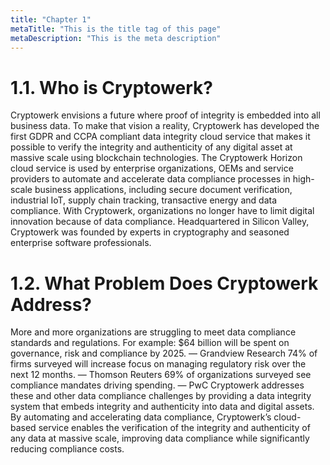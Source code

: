 ```yaml
---
title: "Chapter 1"
metaTitle: "This is the title tag of this page"
metaDescription: "This is the meta description"
---
```


# 1.1. Who is Cryptowerk?
Cryptowerk envisions a future where proof of integrity is embedded into all business data. To make that vision a reality, Cryptowerk has developed the first GDPR and CCPA compliant data integrity cloud service that makes it possible to verify the integrity and authenticity of any digital asset at massive scale using blockchain technologies. The Cryptowerk Horizon cloud service is used by enterprise organizations, OEMs and service providers to automate and accelerate data compliance processes in high-scale business applications, including secure document verification, industrial IoT, supply chain tracking, transactive energy and data compliance. With Cryptowerk, organizations no longer have to limit digital innovation because of data compliance. Headquartered in Silicon Valley, Cryptowerk was founded by experts in cryptography and seasoned enterprise software professionals.

# 1.2. What Problem Does Cryptowerk Address?
More and more organizations are struggling to meet data compliance standards and regulations. For example:
$64 billion will be spent on governance, risk and compliance by 2025. — Grandview Research
74% of firms surveyed will increase focus on managing regulatory risk over the next 12 months. — Thomson Reuters
69% of organizations surveyed see compliance mandates driving spending. — PwC
Cryptowerk addresses these and other data compliance challenges by providing a data integrity system that embeds integrity and authenticity into data and digital assets. By automating and accelerating data compliance, Cryptowerk’s cloud-based service enables the verification of the integrity and authenticity of any data at massive scale, improving data compliance while significantly reducing compliance costs.
